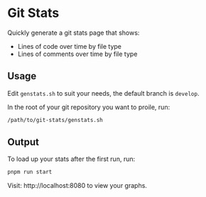 # Git Stats

Quickly generate a git stats page that shows:

- Lines of code over time by file type
- Lines of comments over time by file type

## Usage

Edit `genstats.sh` to suit your needs, the default branch is `develop`.

In the root of your git repository you want to proile, run:

```bash
/path/to/git-stats/genstats.sh
```

## Output

To load up your stats after the first run, run:

```bash
pnpm run start
```

Visit: http://localhost:8080 to view your graphs.
